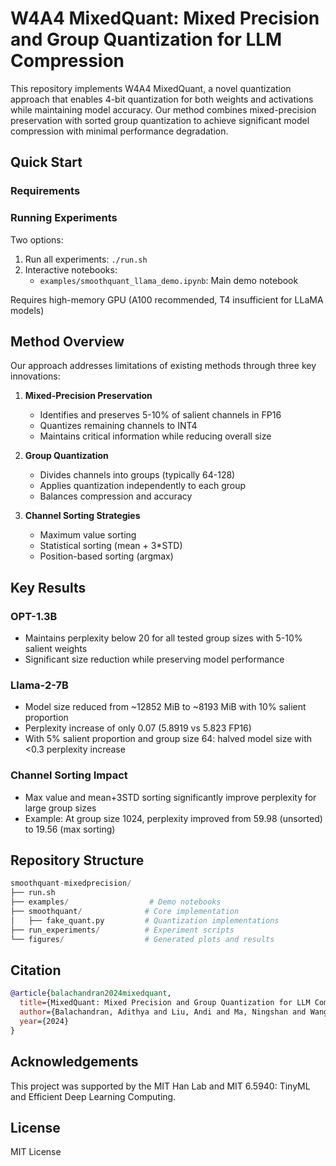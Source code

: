 # W4A4 MixedQuant: Mixed Precision and Group Quantization for LLM Compression

This repository implements W4A4 MixedQuant, a novel quantization approach that enables 4-bit quantization for both weights and activations while maintaining model accuracy. Our method combines mixed-precision preservation with sorted group quantization to achieve significant model compression with minimal performance degradation.

## Quick Start

### Requirements

### Running Experiments

Two options:

1. Run all experiments: `./run.sh`
2. Interactive notebooks:
    - `examples/smoothquant_llama_demo.ipynb`: Main demo notebook

Requires high-memory GPU (A100 recommended, T4 insufficient for LLaMA models)

## Method Overview

Our approach addresses limitations of existing methods through three key innovations:

1. **Mixed-Precision Preservation**

    - Identifies and preserves 5-10% of salient channels in FP16
    - Quantizes remaining channels to INT4
    - Maintains critical information while reducing overall size

2. **Group Quantization**

    - Divides channels into groups (typically 64-128)
    - Applies quantization independently to each group
    - Balances compression and accuracy

3. **Channel Sorting Strategies**
    - Maximum value sorting
    - Statistical sorting (mean + 3\*STD)
    - Position-based sorting (argmax)

## Key Results

### OPT-1.3B

-   Maintains perplexity below 20 for all tested group sizes with 5-10% salient weights
-   Significant size reduction while preserving model performance

### Llama-2-7B

-   Model size reduced from ~12852 MiB to ~8193 MiB with 10% salient proportion
-   Perplexity increase of only 0.07 (5.8919 vs 5.823 FP16)
-   With 5% salient proportion and group size 64: halved model size with <0.3 perplexity increase

### Channel Sorting Impact

-   Max value and mean+3STD sorting significantly improve perplexity for large group sizes
-   Example: At group size 1024, perplexity improved from 59.98 (unsorted) to 19.56 (max sorting)

## Repository Structure

```python
smoothquant-mixedprecision/
├── run.sh
├── examples/                  # Demo notebooks
├── smoothquant/              # Core implementation
│   ├── fake_quant.py         # Quantization implementations
├── run_experiments/          # Experiment scripts
└── figures/                  # Generated plots and results
```

## Citation

```bibtex
@article{balachandran2024mixedquant,
  title={MixedQuant: Mixed Precision and Group Quantization for LLM Compression},
  author={Balachandran, Adithya and Liu, Andi and Ma, Ningshan and Wang, Amber and Zhou, Jonathan},
  year={2024}
}
```

## Acknowledgements

This project was supported by the MIT Han Lab and MIT 6.5940: TinyML and Efficient Deep Learning Computing.

## License

MIT License

